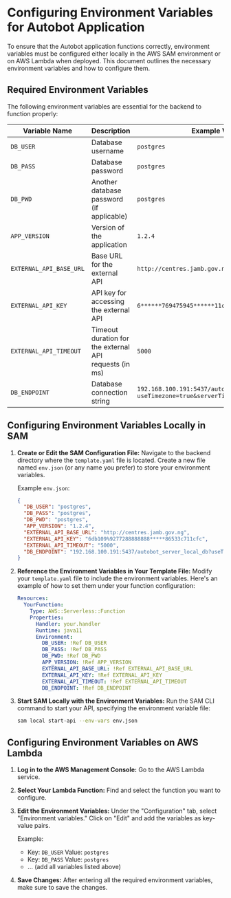 # Configuring Environment Variables for Autobot Application

To ensure that the Autobot application functions correctly, environment variables must be configured either locally in the AWS SAM environment or on AWS Lambda when deployed. This document outlines the necessary environment variables and how to configure them.

## Required Environment Variables

The following environment variables are essential for the backend to function properly:

| Variable Name                  | Description                                               | Example Value                                                 |
|--------------------------------|-----------------------------------------------------------|--------------------------------------------------------------|
| `DB_USER`                      | Database username                                         | `postgres`                                                  |
| `DB_PASS`                      | Database password                                         | `postgres`                                                  |
| `DB_PWD`                       | Another database password (if applicable)                | `postgres`                                                  |
| `APP_VERSION`                  | Version of the application                                | `1.2.4`                                                    |
| `EXTERNAL_API_BASE_URL`        | Base URL for the external API                            | `http://centres.jamb.gov.ng`                               |
| `EXTERNAL_API_KEY`             | API key for accessing the external API                   | `6******769475945******11cfc777107****`                 |
| `EXTERNAL_API_TIMEOUT`         | Timeout duration for the external API requests (in ms)  | `5000`                                                     |
| `DB_ENDPOINT`                  | Database connection string                                | `192.168.100.191:5437/autobot_server_local_db?useTimezone=true&serverTimezone=UTC` |

## Configuring Environment Variables Locally in SAM

1. **Create or Edit the SAM Configuration File:**
   Navigate to the backend directory where the `template.yaml` file is located. Create a new file named `env.json` (or any name you prefer) to store your environment variables.

   Example `env.json`:
   ```json
   {
     "DB_USER": "postgres",
     "DB_PASS": "postgres",
     "DB_PWD": "postgres",
     "APP_VERSION": "1.2.4",
     "EXTERNAL_API_BASE_URL": "http://centres.jamb.gov.ng",
     "EXTERNAL_API_KEY": "6db109%9277288888888*****86533c711cfc",
     "EXTERNAL_API_TIMEOUT": "5000",
     "DB_ENDPOINT": "192.168.100.191:5437/autobot_server_local_db?useTimezone=true&serverTimezone=UTC"
   }
   ```

2. **Reference the Environment Variables in Your Template File:**
   Modify your `template.yaml` file to include the environment variables. Here's an example of how to set them under your function configuration:
   ```yaml
   Resources:
     YourFunction:
       Type: AWS::Serverless::Function
       Properties:
         Handler: your.handler
         Runtime: java11
         Environment:
           DB_USER: !Ref DB_USER
           DB_PASS: !Ref DB_PASS
           DB_PWD: !Ref DB_PWD
           APP_VERSION: !Ref APP_VERSION
           EXTERNAL_API_BASE_URL: !Ref EXTERNAL_API_BASE_URL
           EXTERNAL_API_KEY: !Ref EXTERNAL_API_KEY
           EXTERNAL_API_TIMEOUT: !Ref EXTERNAL_API_TIMEOUT
           DB_ENDPOINT: !Ref DB_ENDPOINT
   ```

3. **Start SAM Locally with the Environment Variables:**
   Run the SAM CLI command to start your API, specifying the environment variable file:
   ```bash
   sam local start-api --env-vars env.json
   ```

## Configuring Environment Variables on AWS Lambda

1. **Log in to the AWS Management Console:**
   Go to the AWS Lambda service.

2. **Select Your Lambda Function:**
   Find and select the function you want to configure.

3. **Edit the Environment Variables:**
   Under the "Configuration" tab, select "Environment variables." Click on "Edit" and add the variables as key-value pairs.

   Example:
   - Key: `DB_USER`  Value: `postgres`
   - Key: `DB_PASS`  Value: `postgres`
   - ... (add all variables listed above)

4. **Save Changes:**
   After entering all the required environment variables, make sure to save the changes.
